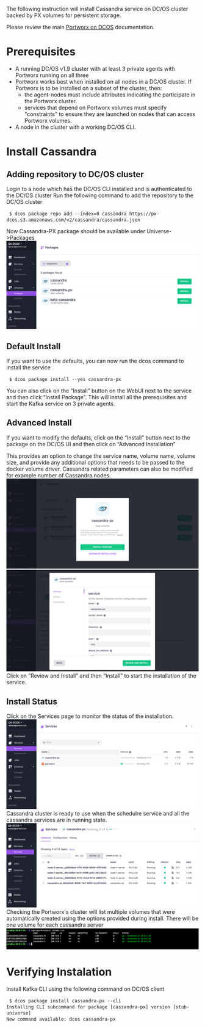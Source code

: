 
The following instruction will install Cassandra service on DC/OS cluster backed by PX volumes for persistent storage.

Please review the main [Portworx on DCOS](https://docs.portworx.com/scheduler/mesosphere-dcos/) documentation.

# Prerequisites

- A running DC/OS v1.9 cluster with at least 3 private agents with Portworx running on all three
- Portworx works best when installed on all nodes in a DC/OS cluster.  If Portworx is to be installed on a subset of the cluster, then:
  * the agent-nodes must include attributes indicating the participate in the Portworx cluster.
  * services that depend on Portworx volumes must specify "constraints" to ensure they are launched on nodes that can access Portworx volumes.
- A node in the cluster with a working DC/OS CLI.

# Install Cassandra
## Adding repository to DC/OS cluster
Login to a node which has the DC/OS CLI installed and is authenticated to the DC/OS cluster
Run the following command to add the repository to the DC/OS cluster
```
 $ dcos package repo add --index=0 cassandra https://px-dcos.s3.amazonaws.com/v2/cassandra/cassandra.json
```
Now Cassandra-PX package should be available under Universe->Packages
![Cassandra Package List](img/Cassandra-install-01.png)
## Default Install
If you want to use the defaults, you can now run the dcos command to install the service
```
 $ dcos package install --yes cassandra-px
```
You can also click on the  “Install” button on the WebUI next to the service and then click “Install Package”.
This will install all the prerequisites and start the Kafka service on 3 private agents.

## Advanced Install
If you want to modify the defaults, click on the “Install” button next to the package on the DC/OS UI and then click on
“Advanced Installation”

This provides an option to change the service name, volume name, volume size, and provide any additional options that needs to be passed to the docker volume driver.
Cassandra related parameters can also be modified for example number of Cassandra nodes.
![Cassandra Install Options](img/Cassandra-install-02.png)
![Cassandra Portworx Options](img/cassandra-install-03.png)
Click on “Review and Install” and then “Install” to start the installation of the service.
## Install Status
Click on the Services page to monitor the status of the installation.
![Cassandra Service Status](img/cassandra-service-01.png)
Cassandra cluster is ready to use when the schedulre service and all the cassandra services are in running state.
![Cassandra Install Complete](img/Cassandra-service-02.png)
Checking the Portworx's cluster will list multiple volumes that were automatically created using the options provided during install.
There will be one volume for each cassandra server
![Kafka Portworx Volume](img/cassandra-volume-01.png)

# Verifying Instalation
Install Kafka CLI using the following command on DC/OS client
```
 $ dcos package install cassandra-px --cli
Installing CLI subcommand for package [cassandra-px] version [stub-universe]
New command available: dcos cassandra-px
```


